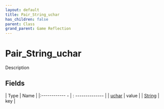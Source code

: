 ```yaml
---
layout: default
title: Pair_String_uchar
has_children: false
parent: Class
grand_parent: Game Reflection
---
```

# Pair_String_uchar
Description 

## Fields
| Type | Name |
|:------------ - | : -------------- |
| [uchar](game-reflection/enums/uchar.md) | value |
| [String](game-reflection/components/string.md) | key |

